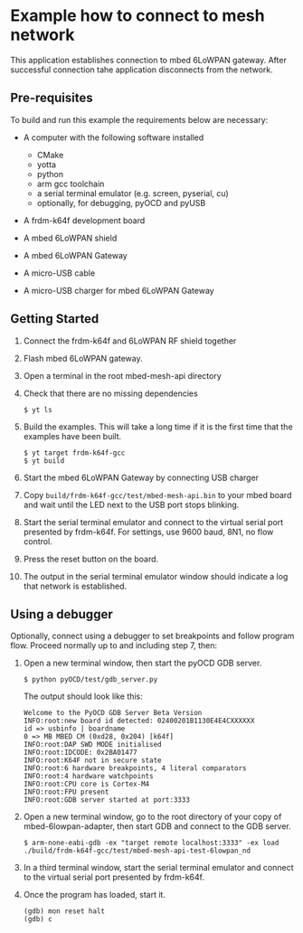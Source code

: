 # Example how to connect to mesh network
This application establishes connection to mbed 6LoWPAN gateway. After successful 
connection tahe application disconnects from the network.

## Pre-requisites
To build and run this example the requirements below are necessary:

* A computer with the following software installed

  * CMake
  * yotta
  * python
  * arm gcc toolchain
  * a serial terminal emulator (e.g. screen, pyserial, cu)
  * optionally, for debugging, pyOCD and pyUSB
* A frdm-k64f development board
* A mbed 6LoWPAN shield
* A mbed 6LoWPAN Gateway
* A micro-USB cable
* A micro-USB charger for mbed 6LoWPAN Gateway

## Getting Started
1. Connect the frdm-k64f and 6LoWPAN RF shield together
2. Flash mbed 6LoWPAN gateway.
3. Open a terminal in the root mbed-mesh-api directory
4. Check that there are no missing dependencies

    ```
    $ yt ls
    ```

5. Build the examples. This will take a long time if it is the first time that the examples have been built.

    ```
    $ yt target frdm-k64f-gcc
    $ yt build
    ```

6. Start the mbed 6LoWPAN Gateway by connecting USB charger 

7. Copy `build/frdm-k64f-gcc/test/mbed-mesh-api.bin` to your mbed board and wait until the LED next to the USB port stops blinking.

8. Start the serial terminal emulator and connect to the virtual serial port presented by frdm-k64f. For settings, use 9600 baud, 8N1, no flow control.

9. Press the reset button on the board.

10. The output in the serial terminal emulator window should indicate a log that network is established.

## Using a debugger
Optionally, connect using a debugger to set breakpoints and follow program flow. Proceed normally up to and including step 7, then:

1. Open a new terminal window, then start the pyOCD GDB server.

    ```
    $ python pyOCD/test/gdb_server.py
    ```

    The output should look like this:

    ```
    Welcome to the PyOCD GDB Server Beta Version
    INFO:root:new board id detected: 02400201B1130E4E4CXXXXXX
    id => usbinfo | boardname
    0 => MB MBED CM (0xd28, 0x204) [k64f]
    INFO:root:DAP SWD MODE initialised
    INFO:root:IDCODE: 0x2BA01477
    INFO:root:K64F not in secure state
    INFO:root:6 hardware breakpoints, 4 literal comparators
    INFO:root:4 hardware watchpoints
    INFO:root:CPU core is Cortex-M4
    INFO:root:FPU present
    INFO:root:GDB server started at port:3333
    ```

2. Open a new terminal window, go to the root directory of your copy of mbed-6lowpan-adapter, then start GDB and connect to the GDB server.

    ```
    $ arm-none-eabi-gdb -ex "target remote localhost:3333" -ex load ./build/frdm-k64f-gcc/test/mbed-mesh-api-test-6lowpan_nd
    ```

3. In a third terminal window, start the serial terminal emulator and connect to the virtual serial port presented by frdm-k64f.

4. Once the program has loaded, start it.

    ```
    (gdb) mon reset halt
    (gdb) c
    ```
